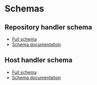 # Schemas

## Repository handler schema

- [Full schema](./repo-update.schema.json)
- [Schema documentation](./documentation/repo-update.md)

## Host handler schema

- [Full schema](./host-update.schema.json)
- [Schema documentation](./documentation/host-update.md)
